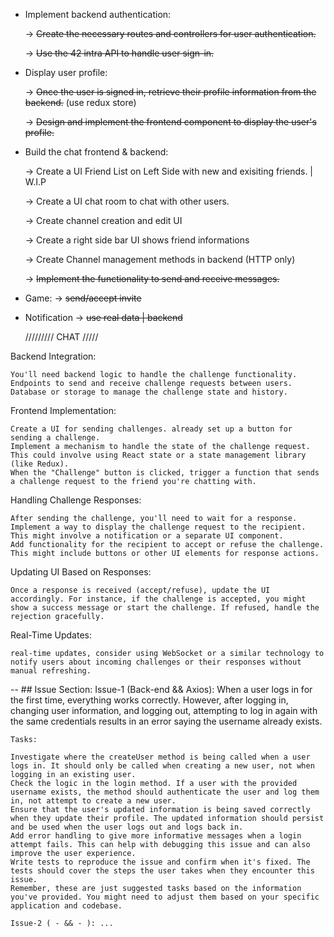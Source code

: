 - Implement backend authentication:

    -> <strike>Create the necessary routes and controllers for user authentication. </strike>
    
    -> <strike>Use the 42 intra API to handle user sign-in. </strike>

- Display user profile:

    -> <strike>Once the user is signed in, retrieve their profile information from the backend.</strike> (use redux store)
  
    -> <strike> Design and implement the frontend component to display the user's profile. </strike>

- Build the chat frontend & backend: 

	-> Create a UI Friend List on Left Side with new and exisiting friends. | W.I.P

	-> Create a UI chat room to chat with other users.

	-> Create channel creation and edit UI

	-> Create a right side bar UI shows friend informations

	-> Create Channel management methods in backend (HTTP only)
  
    -> <strike> Implement the functionality to send and receive messages. </strike>

- Game:
    -> <strike> send/accept invite </strike>
- Notification
    -> <strike> use real data | backend </strike>

    ///////// CHAT /////

Backend Integration:

    You'll need backend logic to handle the challenge functionality.
    Endpoints to send and receive challenge requests between users.
    Database or storage to manage the challenge state and history.

Frontend Implementation:

    Create a UI for sending challenges. already set up a button for sending a challenge.
    Implement a mechanism to handle the state of the challenge request. This could involve using React state or a state management library (like Redux).
    When the "Challenge" button is clicked, trigger a function that sends a challenge request to the friend you're chatting with.

Handling Challenge Responses:

    After sending the challenge, you'll need to wait for a response.
    Implement a way to display the challenge request to the recipient. This might involve a notification or a separate UI component.
    Add functionality for the recipient to accept or refuse the challenge. This might include buttons or other UI elements for response actions.

Updating UI Based on Responses:

    Once a response is received (accept/refuse), update the UI accordingly. For instance, if the challenge is accepted, you might show a success message or start the challenge. If refused, handle the rejection gracefully.

Real-Time Updates:

    real-time updates, consider using WebSocket or a similar technology to notify users about incoming challenges or their responses without manual refreshing.

-- ## Issue Section:
    Issue-1 (Back-end && Axios): When a user logs in for the first time, everything works correctly. However, after logging in, changing user information, and logging out, attempting to log in again with the same credentials results in an error saying the username already exists.

    Tasks:

    Investigate where the createUser method is being called when a user logs in. It should only be called when creating a new user, not when logging in an existing user.
    Check the logic in the login method. If a user with the provided username exists, the method should authenticate the user and log them in, not attempt to create a new user.
    Ensure that the user's updated information is being saved correctly when they update their profile. The updated information should persist and be used when the user logs out and logs back in.
    Add error handling to give more informative messages when a login attempt fails. This can help with debugging this issue and can also improve the user experience.
    Write tests to reproduce the issue and confirm when it's fixed. The tests should cover the steps the user takes when they encounter this issue.
    Remember, these are just suggested tasks based on the information you've provided. You might need to adjust them based on your specific application and codebase.

    Issue-2 ( - && - ): ...